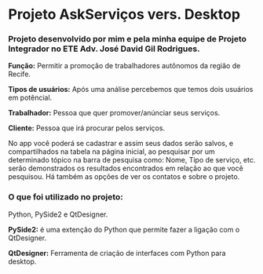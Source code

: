# Projeto AskServiços vers. Desktop
### Projeto desenvolvido por mim e pela minha equipe de Projeto Integrador no ETE Adv. José David Gil Rodrigues.

**Função:** Permitir a promoção de trabalhadores autônomos da região de Recife.

**Tipos de usuários:** Após uma análise percebemos que temos dois usuários em potêncial.


**Trabalhador:** Pessoa que quer promover/anúnciar seus serviços.


**Cliente:** Pessoa que irá procurar pelos serviços.

No app você poderá se cadastrar e assim seus dados serão salvos, e compartilhados na tabela na página inicial, ao pesquisar por um determinado tópico na barra de pesquisa como: Nome, Tipo de serviço, etc. serão demonstrados os resultados encontrados em relação ao que você pesquisou. Há também as opções de ver os contatos e sobre o projeto. 

### O que foi utilizado no projeto:

Python, PySide2 e QtDesigner.


**PySide2:** é uma extenção do Python que permite fazer a ligação com o QtDesigner.


**QtDesigner:** Ferramenta de criação de interfaces com Python para desktop.
